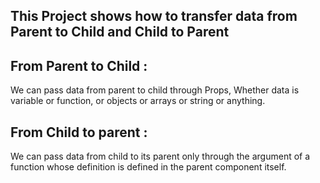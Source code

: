 ## This Project shows how to transfer data from Parent to Child and Child to Parent

## From Parent to Child : 
We can pass data from parent to child through Props, Whether data is variable or function, or objects or arrays or string or anything.

## From Child to parent :
We can pass data from child to its parent only through the argument of a function whose definition is defined in the parent component itself. 
